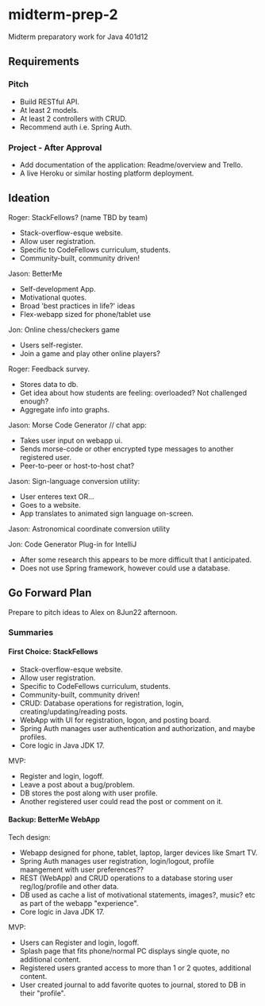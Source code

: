 # midterm-prep-2

Midterm preparatory work for Java 401d12

## Requirements

### Pitch

- Build RESTful API.
- At least 2 models.
- At least 2 controllers with CRUD.
- Recommend auth i.e. Spring Auth.

### Project - After Approval

- Add documentation of the application: Readme/overview and Trello.
- A live Heroku or similar hosting platform deployment.

## Ideation

Roger: StackFellows? (name TBD by team)

- Stack-overflow-esque website.
- Allow user registration.
- Specific to CodeFellows curriculum, students.
- Community-built, community driven!

Jason: BetterMe

- Self-development App.
- Motivational quotes.
- Broad 'best practices in life?' ideas
- Flex-webapp sized for phone/tablet use

Jon: Online chess/checkers game

- Users self-register.
- Join a game and play other online players?

Roger: Feedback survey.

- Stores data to db.
- Get idea about how students are feeling: overloaded? Not challenged enough?
- Aggregate info into graphs.

Jason: Morse Code Generator // chat app:

- Takes user input on webapp ui.
- Sends morse-code or other encrypted type messages to another registered user.
- Peer-to-peer or host-to-host chat?

Jason: Sign-language conversion utility:

- User enteres text OR...
- Goes to a website.
- App translates to animated sign language on-screen.

Jason: Astronomical coordinate conversion utility

Jon: Code Generator Plug-in for IntelliJ

- After some research this appears to be more difficult that I anticipated.
- Does not use Spring framework, however could use a database.

## Go Forward Plan

Prepare to pitch ideas to Alex on 8Jun22 afternoon.

### Summaries

#### First Choice: StackFellows

- Stack-overflow-esque website.
- Allow user registration.
- Specific to CodeFellows curriculum, students.
- Community-built, community driven!
- CRUD: Database operations for registration, login, creating/updating/reading posts.
- WebApp with UI for registration, logon, and posting board.
- Spring Auth manages user authentication and authorization, and maybe profiles.
- Core logic in Java JDK 17.

MVP:

- Register and login, logoff.
- Leave a post about a bug/problem.
- DB stores the post along with user profile.
- Another registered user could read the post or comment on it.

#### Backup: BetterMe WebApp

Tech design:

- Webapp designed for phone, tablet, laptop, larger devices like Smart TV.
- Spring Auth manages user registration, login/logout, profile maangement with user preferences??
- REST (WebApp) and CRUD operations to a database storing user reg/log/profile and other data.
- DB used as cache a list of motivational statements, images?, music? etc as part of the webapp "experience".
- Core logic in Java JDK 17.

MVP:

- Users can Register and login, logoff.
- Splash page that fits phone/normal PC displays single quote, no additional content.
- Registered users granted access to more than 1 or 2 quotes, additional content.
- User created journal to add favorite quotes to journal, stored to DB in their "profile".
